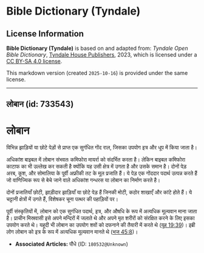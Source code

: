 # Bible Dictionary (Tyndale)

## License Information

**Bible Dictionary (Tyndale)** is based on and adapted from: _Tyndale Open Bible Dictionary_, [Tyndale House Publishers](https://tyndaleopenresources.com/), 2023, which is licensed under a [CC BY-SA 4.0 license](https://creativecommons.org/licenses/by-sa/4.0/legalcode.en).

This markdown version (created `2025-10-16`) is provided under the same license.



--------------------------------

## लोबान (id: 733543)

लोबान
=====

विभिन्न झाड़ियों या छोटे पेड़ों से प्राप्त एक सुगंधित गोंद राल, जिसका उपयोग इत्र और धूप में किया जाता है।

अधिकांश बाइबल में लोबान संभवतः कमिफोरा मायर्रा को संदर्भित करता है। लेकिन बाइबल कमिफोरा काटाफ का भी उल्लेख कर सकती है क्योंकि यह उसी क्षेत्र में उगता है और उसके समान है। दोनों पेड़ अरब, कूश, और सोमालिया के पूर्वी अफ्रीकी तट के मूल प्रजाति हैं। ये पेड़ एक गोंददार पदार्थ उत्पन्न करते हैं जो वाणिज्यिक रूप से बेचे जाने वाले अधिकांश गन्धरस या लोबान का निर्माण करते है।

दोनों प्रजातियाँ छोटी, झाड़ीदार झाड़ियाँ या छोटे पेड़ हैं जिनकी मोटी, कठोर शाखाएँ और कांटे होते हैं। ये चट्टानी क्षेत्रों में उगते हैं, विशेषकर चूना पत्थर की पहाड़ियों पर।

पूर्वी संस्कृतियों में, लोबान को एक सुगंधित पदार्थ, इत्र, और औषधि के रूप में अत्यधिक मूल्यवान माना जाता है। प्राचीन मिस्रवासी इसे अपने मन्दिरों में जलाते थे और अपने मृत शरीरों को संरक्षित करने के लिए इसका उपयोग करते थे। यहूदी भी लोबान का उपयोग शवों को दफनाने की तैयारी में करते थे ([यूह 19:39](https://ref.ly/John19:39))। इब्री लोग लोबान को इत्र के रूप में अत्यधिक मूल्यवान मानते थे ([भज 45:8](https://ref.ly/Ps45:8))।

* **Associated Articles:** पौधे (ID: `180532@Unknown`)


